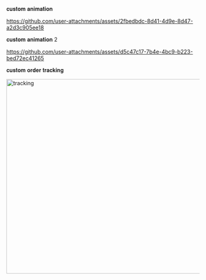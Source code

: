 𝐜𝐮𝐬𝐭𝐨𝐦 𝐚𝐧𝐢𝐦𝐚𝐭𝐢𝐨𝐧

https://github.com/user-attachments/assets/2fbedbdc-8d41-4d9e-8d47-a2d3c905ee18

𝐜𝐮𝐬𝐭𝐨𝐦 𝐚𝐧𝐢𝐦𝐚𝐭𝐢𝐨𝐧 2

https://github.com/user-attachments/assets/d5c47c17-7b4e-4bc9-b223-bed72ec41265

𝐜𝐮𝐬𝐭𝐨𝐦 𝐨𝐫𝐝𝐞𝐫 𝐭𝐫𝐚𝐜𝐤𝐢𝐧𝐠

<img width="508" alt="tracking" src="https://github.com/user-attachments/assets/b540435b-fbe1-4f43-b22d-ac598fc188ec">
